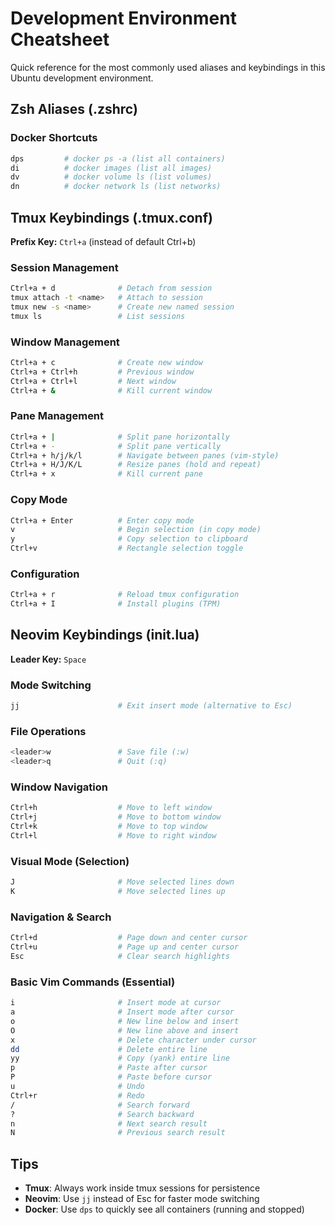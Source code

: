 # Development Environment Cheatsheet

Quick reference for the most commonly used aliases and keybindings in this Ubuntu development environment.

## Zsh Aliases (.zshrc)

### Docker Shortcuts

```bash
dps         # docker ps -a (list all containers)
di          # docker images (list all images)
dv          # docker volume ls (list volumes)
dn          # docker network ls (list networks)
```

## Tmux Keybindings (.tmux.conf)

**Prefix Key:** `Ctrl+a` (instead of default Ctrl+b)

### Session Management

```bash
Ctrl+a + d              # Detach from session
tmux attach -t <name>   # Attach to session
tmux new -s <name>      # Create new named session
tmux ls                 # List sessions
```

### Window Management

```bash
Ctrl+a + c              # Create new window
Ctrl+a + Ctrl+h         # Previous window
Ctrl+a + Ctrl+l         # Next window
Ctrl+a + &              # Kill current window
```

### Pane Management

```bash
Ctrl+a + |              # Split pane horizontally
Ctrl+a + -              # Split pane vertically
Ctrl+a + h/j/k/l        # Navigate between panes (vim-style)
Ctrl+a + H/J/K/L        # Resize panes (hold and repeat)
Ctrl+a + x              # Kill current pane
```

### Copy Mode

```bash
Ctrl+a + Enter          # Enter copy mode
v                       # Begin selection (in copy mode)
y                       # Copy selection to clipboard
Ctrl+v                  # Rectangle selection toggle
```

### Configuration

```bash
Ctrl+a + r              # Reload tmux configuration
Ctrl+a + I              # Install plugins (TPM)
```

## Neovim Keybindings (init.lua)

**Leader Key:** `Space`

### Mode Switching

```bash
jj                      # Exit insert mode (alternative to Esc)
```

### File Operations

```bash
<leader>w               # Save file (:w)
<leader>q               # Quit (:q)
```

### Window Navigation

```bash
Ctrl+h                  # Move to left window
Ctrl+j                  # Move to bottom window
Ctrl+k                  # Move to top window
Ctrl+l                  # Move to right window
```

### Visual Mode (Selection)

```bash
J                       # Move selected lines down
K                       # Move selected lines up
```

### Navigation & Search

```bash
Ctrl+d                  # Page down and center cursor
Ctrl+u                  # Page up and center cursor
Esc                     # Clear search highlights
```

### Basic Vim Commands (Essential)

```bash
i                       # Insert mode at cursor
a                       # Insert mode after cursor
o                       # New line below and insert
O                       # New line above and insert
x                       # Delete character under cursor
dd                      # Delete entire line
yy                      # Copy (yank) entire line
p                       # Paste after cursor
P                       # Paste before cursor
u                       # Undo
Ctrl+r                  # Redo
/                       # Search forward
?                       # Search backward
n                       # Next search result
N                       # Previous search result
```

## Tips

-   **Tmux**: Always work inside tmux sessions for persistence
-   **Neovim**: Use `jj` instead of Esc for faster mode switching
-   **Docker**: Use `dps` to quickly see all containers (running and stopped)
